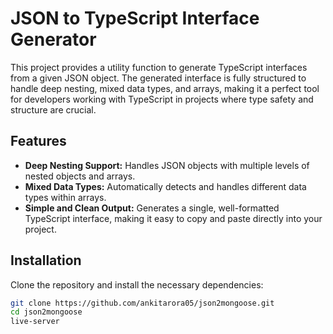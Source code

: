 # JSON to TypeScript Interface Generator

This project provides a utility function to generate TypeScript interfaces from a given JSON object. The generated interface is fully structured to handle deep nesting, mixed data types, and arrays, making it a perfect tool for developers working with TypeScript in projects where type safety and structure are crucial.

## Features

- **Deep Nesting Support:** Handles JSON objects with multiple levels of nested objects and arrays.
- **Mixed Data Types:** Automatically detects and handles different data types within arrays.
- **Simple and Clean Output:** Generates a single, well-formatted TypeScript interface, making it easy to copy and paste directly into your project.
  
## Installation

Clone the repository and install the necessary dependencies:

```bash
git clone https://github.com/ankitarora05/json2mongoose.git
cd json2mongoose
live-server
